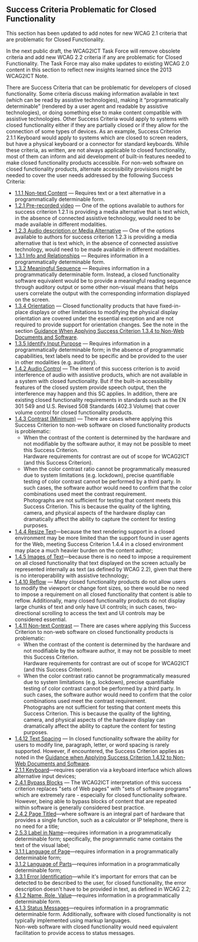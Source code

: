 Success Criteria Problematic for Closed Functionality
-----------------------------------------------------

<div class="ednote">This section has been updated to add notes for new WCAG 2.1 criteria that are problematic for Closed Functionality. 
  
In the next public draft, the WCAG2ICT Task Force will remove obsolete criteria and add new WCAG 2.2 criteria if any are problematic for Closed Functionality. The Task Force may also make updates to existing WCAG 2.0 content in this section to reflect new insights learned since the 2013 WCAG2ICT Note.</div>

There are Success Criteria that can be problematic for developers of closed functionality. Some criteria discuss making information available in text (which can be read by assistive technologies), making it “programmatically determinable” (rendered by a user agent and readable by assistive technologies), or doing something else to make content compatible with assistive technologies. Other Success Criteria would apply to systems with closed functionality either if they are partially closed or if they allow for the connection of some types of devices. As an example, Success Criterion 2.1.1 Keyboard would apply to systems which are closed to screen readers, but have a physical keyboard or a connector for standard keyboards. While these criteria, as written, are not always applicable to closed functionality, most of them can inform and aid development of built-in features needed to make closed functionality products accessible. For non-web software on closed functionality products, alternate accessibility provisions might be needed to cover the user needs addressed by the following Success Criteria:

<ul>
<li><a href="#non-text-content">1.1.1 Non-text Content</a> — Requires text or a text alternative in a programmatically determinable form.</li>
<li><a href="#audio-only-and-video-only-prerecorded">1.2.1 Pre-recorded video</a> — One of the options available to authors for success criterion 1.2.1 is providing a media alternative that is text which, in the absence of connected assistive technology, would need to be made available in different modalities.</li>
<li><a href="#audio-description-or-media-alternative-prerecorded">1.2.3 Audio description or Media Alternative</a> — One of the options available to authors for success criterion 1.2.3 is providing a media alternative that is text which, in the absence of connected assistive technology, would need to be made available in different modalities.</li>
<li><a href="#info-and-relationships">1.3.1 Info and Relationships</a> — Requires information in a programmatically determinable form.</li>
<li><a href="#meaningful-sequence">1.3.2 Meaningful Sequence</a> — Requires information in a programmatically determinable form. Instead, a closed functionality software equivalent would be to provide a meaningful reading sequence through auditory output or some other non-visual means that helps users correlate the output with the corresponding information displayed on the screen.</li>
<li><a href="#orientation">1.3.4 Orientation</a> — Closed functionality products that have fixed-in-place displays or other limitations to modifying the physical display orientation are covered under the essential exception and are not required to provide support for orientation changes. See the note in the section <a href="#guidance-when-applying-success-criterion-1-3-4-to-non-web-documents-and-software">Guidance When Applying Success Criterion 1.3.4 to Non-Web Documents and Software</a>.</li>
<li><a href="#identify-input-purpose">1.3.5 Identify Input Purpose</a> — Requires information in a programmatically determinable form; in the absence of programmatic capabilities, text labels need to be specific and be provided to the user in other modalities (e.g. auditory).</li>
<li><a href="#audio-control">1.4.2 Audio Control</a> — The intent of this success criterion is to avoid interference of audio with assistive products, which are not available in a system with closed functionality. But if the built-in accessibility features of the closed system provide speech output, then the interference may happen and this SC applies. In addition, there are existing closed functionality requirements in standards such as the EN 301 549 and U.S. Revised 508 Standards (402.3 Volume) that cover volume control for closed functionality products.</li>
<li><a href="#contrast-minimum">1.4.3 Contrast (Minimum)</a> — There are cases where applying this Success Criterion to non-web software on closed functionality products is problematic:
<ul>
<li>When the contrast of the content is determined by the hardware and not modifiable by the software author, it may not be possible to meet this Success Criterion.
<div class="note">Hardware requirements for contrast are out of scope for WCAG2ICT (and this Success Criterion).</div></li>
<li>When the color contrast ratio cannot be programmatically measured due to system limitations (e.g. lockdown), precise quantifiable testing of color contrast cannot be performed by a third party. In such cases, the software author would need to confirm that the color combinations used meet the contrast requirement.
<div class="note">Photographs are not sufficient for testing that content meets this Success Criterion. This is because the quality of the lighting, camera, and physical aspects of the hardware display can dramatically affect the ability to capture the content for testing purposes.</div></li>
</ul></li>
<li><a href="#resize-text">1.4.4 Resize Text</a>—because the text rendering support in a closed environment may be more limited than the support found in user agents for the Web, meeting Success Criterion 1.4.4 in a closed environment may place a much heavier burden on the content author;</li>
<li><a href="#images-of-text">1.4.5 Images of Text</a>—because there is no need to impose a requirement on all closed functionality that text displayed on the screen actually be represented internally as text (as defined by WCAG 2.2), given that there is no interoperability with assistive technology;</li>
<li><a href="#reflow">1.4.10 Reflow</a> — Many closed functionality products do not allow users to modify the viewport or change font sizes, so there would be no need to impose a requirement on all closed functionality that content is able to reflow. Additionally, many closed functionality products do not display large chunks of text and only have UI controls; in such cases, two-directional scrolling to access the text and UI controls may be considered essential.</li>
<li><a href="#non-text-contrast">1.4.11 Non-text Contrast</a> — There are cases where applying this Success Criterion to non-web software on closed functionality products is problematic:
<ul>
<li>When the contrast of the content is determined by the hardware and not modifiable by the software author, it may not be possible to meet this Success Criterion.
<div class="note">Hardware requirements for contrast are out of scope for WCAG2ICT (and this Success Criterion).</div></li>
<li>When the color contrast ratio cannot be programmatically measured due to system limitations (e.g. lockdown), precise quantifiable testing of color contrast cannot be performed by a third party. In such cases, the software author would need to confirm that the color combinations used meet the contrast requirement.
<div class="note">Photographs are not sufficient for testing that content meets this Success Criterion. This is because the quality of the lighting, camera, and physical aspects of the hardware display can dramatically affect the ability to capture the content for testing purposes.</div></li>
</ul></li>
<li><a href="#text-spacing">1.4.12 Text Spacing</a> — In closed functionality software the ability for users to modify line, paragraph, letter, or word spacing is rarely supported. However, if encountered, the Success Criterion applies as noted in the <a href="#guidance-when-applying-success-criterion-1-4-12-to-non-web-documents-and-software">Guidance when Applying Success Criterion 1.4.12 to Non-Web Documents and Software</a>.</li>
<li><a href="#keyboard">2.1.1 Keyboard</a>—requires operation via a keyboard interface which allows alternative input devices;</li>
<li><a href="#bypass-blocks">2.4.1 Bypass Blocks</a> — The WCAG2ICT interpretation of this success criterion replaces "sets of Web pages" with "sets of software programs" which are extremely rare - especially for closed functionality software. However, being able to bypass blocks of content that are repeated within software is generally considered best practice.</li>
<li><a href="#page-titled">2.4.2 Page Titled</a>—where software is an integral part of hardware that provides a single function, such as a calculator or IP telephone, there is no need for a title;</li>
<li><a href="#label-in-name">2.5.3 Label in Name</a>—requires information in a programmatically determinable form; specifically, the programmatic name contains the text of the visual label;</li>
<li><a href="#language-of-page">3.1.1 Language of Page</a>—requires information in a programmatically determinable form;</li>
<li><a href="#language-of-parts">3.1.2 Language of Parts</a>—requires information in a programmatically determinable form;</li>
<li><a href="#error-identification">3.3.1 Error Identification</a>—while it's important for errors that can be detected to be described to the user, for closed functionality, the error description doesn't have to be provided in text, as defined in WCAG 2.2;</li>
<li><a href="#name-role-value">4.1.2 Name, Role, Value</a>—requires information in a programmatically determinable form.</li>
<li><a href="#status-messages">4.1.3 Status Messages</a>—requires information in a programmatic determinable form. Additionally, software with closed functionality is not typically implemented using markup languages.
<div class="note">Non-web software with closed functionality would need equivalent facilitation to provide access to status messages.</div></li>
</ul>
